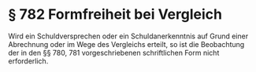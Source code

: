 # § 782 Formfreiheit bei Vergleich
Wird ein Schuldversprechen oder ein Schuldanerkenntnis auf Grund einer Abrechnung oder im Wege des Vergleichs erteilt, so ist die Beobachtung der in den §§ 780, 781 vorgeschriebenen schriftlichen Form nicht erforderlich.